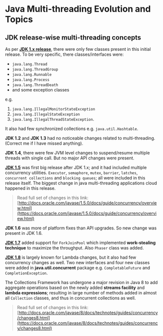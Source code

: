 # Java Multi-threading Evolution and Topics

## JDK release-wise multi-threading concepts

As per [**JDK 1.x release**](https://www.cs.princeton.edu/courses/archive/fall97/cs461/jdkdocs/), there were only few classes present in this initial release. To be very specific, there classes/interfaces were:

- `java.lang.Thread`
- `java.lang.ThreadGroup`
- `java.lang.Runnable`
- `java.lang.Process`
- `java.lang.ThreadDeath`
- and some exception classes

e.g.

1. `java.lang.IllegalMonitorStateException`
2. `java.lang.IllegalStateException`
3. `java.lang.IllegalThreadStateException`.

It also had few synchronized collections e.g. `java.util.Hashtable`.

**JDK 1.2** and **JDK 1.3** had no noticeable changes related to multi-threading. (Correct me if I have missed anything).

**JDK 1.4**, there were few JVM level changes to suspend/resume multiple threads with single call. But no major API changes were present.

[**JDK 1.5**](https://docs.oracle.com/javase/1.5.0/docs/guide/concurrency/overview.html) was first big release after JDK 1.x; and it had included multiple concurrency utilities. `Executor`, `semaphore`, `mutex`, `barrier`, `latches`, `concurrent collections` and `blocking queues`; all were included in this release itself. The biggest change in java multi-threading applications cloud happened in this release.

> Read full set of changes in this link: [http://docs.oracle.com/javase/1.5.0/docs/guide/concurrency/overview.html](https://docs.oracle.com/javase/1.5.0/docs/guide/concurrency/overview.html)

**JDK 1.6** was more of platform fixes than API upgrades. So new change was present in JDK 1.6.

[**JDK 1.7**](https://docs.oracle.com/javase/7/docs/technotes/guides/concurrency/changes7.html) added support for `ForkJoinPool` which implemented **work-stealing technique** to maximize the throughput. Also `Phaser` class was added.

[**JDK 1.8**](https://docs.oracle.com/javase/8/docs/technotes/guides/concurrency/changes8.html) is largely known for Lambda changes, but it also had few concurrency changes as well. Two new interfaces and four new classes were added in **java.util.concurrent** package e.g. `CompletableFuture` and `CompletionException`.

The Collections Framework has undergone a major revision in Java 8 to add aggregate operations based on the newly added **streams facility** and **lambda expressions**; resulting in large number of methods added in almost all `Collection` classes, and thus in concurrent collections as well.

> Read full set of changes in this link: [http://docs.oracle.com/javase/8/docs/technotes/guides/concurrency/changes8.html](https://docs.oracle.com/javase/8/docs/technotes/guides/concurrency/changes8.html)
